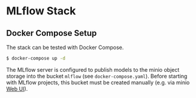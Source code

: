 # MLflow Stack

## Docker Compose Setup

The stack can be tested with Docker Compose. 

```bash
$ docker-compose up -d
```

The MLflow server is configured to publish models to the minio object storage into the bucket `mlflow` (see `docker-compose.yaml`). Before starting with MLflow projects, this bucket must be created manually (e.g. via minio [Web UI](http://localhost:9000)).